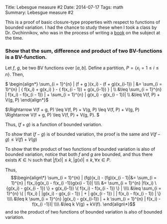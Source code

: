 ﻿Title:  Lebesgue measure #2
Date: 2014-07-17
Tags: math  
Summary: Lebesgue measure #2

This is a proof of basic closure-type properties with respect to functions of bounded variation. I had the chance to study these when I took a class by Dr. Ovchinnikov, who was in the process of writing a [book](http://www.amazon.com/Measure-Integral-Derivative-Lebesgues-Universitext/dp/1461471958) on the subject at the time.  

### Show that the sum, difference and product of two BV-functions is a BV-function. ###

Let  $f$, $g$, be two BV functions over $[a, b]$.  Define a partition, $P = \{x_i = 1 \leq i \leq n \}.$  Then,  

$
\begin{align\*}
\sum_{i = 1}^{n} | (f + g )(x_i) - (f + g)(x_{i-1}) | &= \sum_{i = 1}^{n} | \{ f(x_i) + g(x_i) \} - \{ f(x_{i - 1}) + g(x_{i-1}) \} | \\\\  &\leq \sum_{i = 1}^{n} | f(x_i) - f(x_{i - 1}) | + \sum_{i = 1}^{n} | g(x_i) - g(x_{i - 1})|
\\\\  &\leq  V(f, P) + V(g, P)
\end{align\*}$
  

$\Rightarrow V(f + g, P) \leq V(f, P) + V(g, P) \leq V(f, P) + V(g, P)
\Rightarrow V(f + g, P) \leq V(f, P) + V(g, P).
$  

Thus, $(f + g)$ is a function of bounded variation.

To show that $(f - g)$ is of bounded variation, the proof is the same and $V(f - g) \leq V(f) + V(g)$

To show that the product of two functions of bounded variation is also of bounded variation, notice that both $f$ and $g$ are bounded, and thus there exists $K \in \mathbb{N}$ such that
$|f(x)| \leq k, |g(x) | \leq k, \forall x \in P$.

Thus, 
$$\begin{align\*}
\sum_{i = 1}^{n} | (fg)(x_i) - (fg)(x_{i - 1}|&= \sum_{i = 1}^{n} | f(x_i)g(x_i) - f(x_{i -1})g(x{i - 1})|
\\\\ &= \sum_{i = 1}^{n} |f(x_i) \{g(x_i) - g(x_{i - 1}) \} + g(x_{i-1}) \{ f(x_i) - f(x_{i - 1}) \} |
\\\\ &\leq \sum_{i = 1}^{n} \{ | f(x_i) | |g(x_i)  - g(x_{i - 1}) | + | g(x_{i - 1}) | | f(x_i) - f(x_{i - 1}) | \}
\\\\ &\leq k \sum_{i = 1}^{n} |g(x_i) - g(x_{i-1}) | + k \sum_{i = 1}^{n} | f(x_i) - f(x_{i -1})|
\\\\ &\leq k V(g) + kV(f).
\end{align\*}$$
and so the product of two functions of bounded variation is also of bounded variation.
